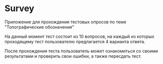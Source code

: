# Survey

Приложение для прохождения тестовых опросов по теме "Топографические обозначения"

На данный момент тест состоит из 10 вопросов, на каждый из которых проходящему тест пользователю предлагается 4 варианта ответа.

После прохождения теста пользователь может ознакомиться со своими результатами и проверить свои ошибки, а также пересдать тест.
